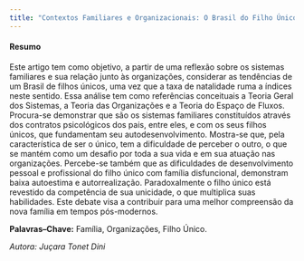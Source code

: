 ```yaml
--- 
title: "Contextos Familiares e Organizacionais: O Brasil do Filho Único"
---
```



#### Resumo

Este artigo tem como objetivo, a partir de uma reflexão sobre os sistemas familiares e sua relação junto às organizações, considerar as tendências de um Brasil de filhos únicos, uma vez que a taxa de natalidade ruma a índices neste sentido. Essa análise tem como referências conceituais a Teoria Geral dos Sistemas, a Teoria das Organizações e a Teoria do Espaço de Fluxos. Procura-se demonstrar que são os sistemas familiares constituídos através dos contratos psicológicos dos pais, entre eles, e com os seus filhos únicos, que fundamentam seu autodesenvolvimento. Mostra-se que, pela característica de ser o único, tem a dificuldade de perceber o outro, o que se mantém como um desafio por toda a sua vida e em sua atuação nas organizações. Percebe-se também que as dificuldades de desenvolvimento pessoal e profissional do filho único com família disfuncional, demonstram baixa autoestima e autorrealização. Paradoxalmente o filho único está revestido da competência de sua unicidade, o que multiplica suas habilidades. Este debate visa a contribuir para uma melhor compreensão da nova família em tempos pós-modernos.

**Palavras–Chave:** Família, Organizações, Filho Único.

*Autora: Juçara Tonet Dini*